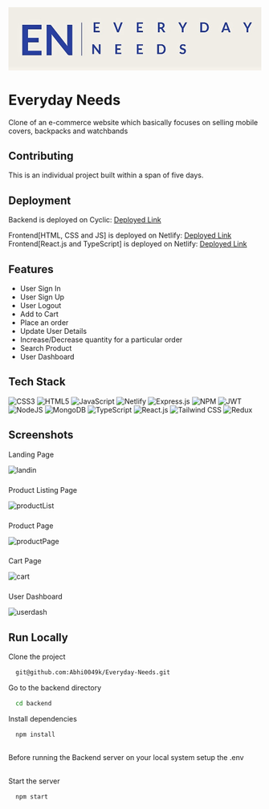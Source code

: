 ![Logo](https://raw.githubusercontent.com/Abhi0049k/Everyday-Needs/main/frontend/icon/Everyday%20needs-logos.jpeg)
# Everyday Needs

Clone of an e-commerce website which basically focuses on selling mobile covers, backpacks and watchbands


## Contributing

This is an individual project built within a span of five days.


## Deployment

Backend is deployed on Cyclic:  [Deployed Link](https://shy-red-rabbit-sari.cyclic.app/)

Frontend[HTML, CSS and JS] is deployed on Netlify: [Deployed Link](https://inquisitive-froyo-761ed8.netlify.app/)
Frontend[React.js and TypeScript] is deployed on Netlify: [Deployed Link](https://everyday-needs-abhi0049k.vercel.app/)
## Features

- User Sign In
- User Sign Up
- User Logout
- Add to Cart
- Place an order
- Update User Details
- Increase/Decrease quantity for a particular order
- Search Product
- User Dashboard


## Tech Stack
![CSS3](https://img.shields.io/badge/css3-%231572B6.svg?style=for-the-badge&logo=css3&logoColor=white) ![HTML5](https://img.shields.io/badge/html5-%23E34F26.svg?style=for-the-badge&logo=html5&logoColor=white) ![JavaScript](https://img.shields.io/badge/javascript-%23323330.svg?style=for-the-badge&logo=javascript&logoColor=%23F7DF1E) ![Netlify](https://img.shields.io/badge/netlify-%23000000.svg?style=for-the-badge&logo=netlify&logoColor=#00C7B7)  ![Express.js](https://img.shields.io/badge/express.js-%23404d59.svg?style=for-the-badge&logo=express&logoColor=%2361DAFB) ![NPM](https://img.shields.io/badge/NPM-%23000000.svg?style=for-the-badge&logo=npm&logoColor=white) ![JWT](https://img.shields.io/badge/JWT-black?style=for-the-badge&logo=JSON%20web%20tokens) ![NodeJS](https://img.shields.io/badge/node.js-6DA55F?style=for-the-badge&logo=node.js&logoColor=white) ![MongoDB](https://img.shields.io/badge/MongoDB-%234ea94b.svg?style=for-the-badge&logo=mongodb&logoColor=white) ![TypeScript](https://img.shields.io/badge/TypeScript-%233178C6.svg?style=for-the-badge&logo=typescript&logoColor=white) ![React.js](https://img.shields.io/badge/React.js-%2361DAFB.svg?style=for-the-badge&logo=react&logoColor=white) ![Tailwind CSS](https://img.shields.io/badge/Tailwind_CSS-%231a202c.svg?style=for-the-badge&logo=tailwind-css&logoColor=38B2AC) ![Redux](https://img.shields.io/badge/Redux-%23764ABC.svg?style=for-the-badge&logo=redux&logoColor=white)






## Screenshots


Landing Page

![landin](https://github.com/Abhi0049k/stark-business-7502/assets/112062354/78f0f3e0-c464-4420-9e7f-bd5206a8345f)

###
Product Listing Page

![productList](https://github.com/Abhi0049k/stark-business-7502/assets/112062354/835f3e2e-3a17-4dd5-b379-d1dcb2136c64)

###
Product Page

![productPage](https://github.com/Abhi0049k/stark-business-7502/assets/112062354/f7e7f873-541b-438e-907f-828837a2e2f7)

###
Cart Page

![cart](https://github.com/Abhi0049k/stark-business-7502/assets/112062354/edb5a2fd-88ef-4e8a-b1d0-a01e86eb644e)

###

User Dashboard

![userdash](https://github.com/Abhi0049k/stark-business-7502/assets/112062354/5e61e501-b72a-4cb0-bbad-5599b7858010)

## Run Locally

Clone the project

```bash
  git@github.com:Abhi0049k/Everyday-Needs.git
```

Go to the backend directory

```bash
  cd backend
```

Install dependencies

```bash
  npm install
```
##
Before running the Backend server on your local system setup the .env
##

Start the server

```bash
  npm start
```

